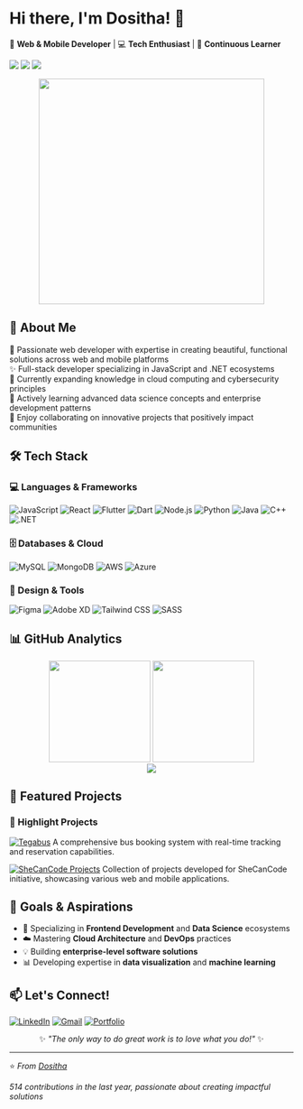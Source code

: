 # Hi there, I'm Dositha! 👋

🌸 **Web & Mobile Developer** | 💻 **Tech Enthusiast** | 🦋 **Continuous Learner**

![](https://img.shields.io/badge/Passion-Coding-pink) ![](https://img.shields.io/badge/Style-Creative-purple) ![](https://img.shields.io/badge/Mindset-Growth-orange)

<div align="center">
  <img src="https://media.giphy.com/media/L1R1tvI9svkIWwpVYr/giphy.gif" width="400">
</div>

## 🌸 About Me

💖 Passionate web developer with expertise in creating beautiful, functional solutions across web and mobile platforms  
✨ Full-stack developer specializing in JavaScript and .NET ecosystems  
🎯 Currently expanding knowledge in cloud computing and cybersecurity principles  
🌱 Actively learning advanced data science concepts and enterprise development patterns  
💞️ Enjoy collaborating on innovative projects that positively impact communities

## 🛠 Tech Stack

### 💻 Languages & Frameworks
![JavaScript](https://img.shields.io/badge/JavaScript-F7DF1E?style=for-the-badge&logo=javascript&logoColor=black)
![React](https://img.shields.io/badge/React-20232A?style=for-the-badge&logo=react&logoColor=61DAFB)
![Flutter](https://img.shields.io/badge/Flutter-02569B?style=for-the-badge&logo=flutter&logoColor=white)
![Dart](https://img.shields.io/badge/Dart-0175C2?style=for-the-badge&logo=dart&logoColor=white)
![Node.js](https://img.shields.io/badge/Node.js-339933?style=for-the-badge&logo=nodedotjs&logoColor=white)
![Python](https://img.shields.io/badge/Python-3776AB?style=for-the-badge&logo=python&logoColor=white)
![Java](https://img.shields.io/badge/Java-ED8B00?style=for-the-badge&logo=openjdk&logoColor=white)
![C++](https://img.shields.io/badge/C++-00599C?style=for-the-badge&logo=c%2B%2B&logoColor=white)
![.NET](https://img.shields.io/badge/.NET-512BD4?style=for-the-badge&logo=dotnet&logoColor=white)

### 🗄️ Databases & Cloud
![MySQL](https://img.shields.io/badge/MySQL-4479A1?style=for-the-badge&logo=mysql&logoColor=white)
![MongoDB](https://img.shields.io/badge/MongoDB-47A248?style=for-the-badge&logo=mongodb&logoColor=white)
![AWS](https://img.shields.io/badge/AWS-232F3E?style=for-the-badge&logo=amazonaws&logoColor=white)
![Azure](https://img.shields.io/badge/Azure-0078D4?style=for-the-badge&logo=microsoftazure&logoColor=white)

### 🎨 Design & Tools
![Figma](https://img.shields.io/badge/Figma-F24E1E?style=for-the-badge&logo=figma&logoColor=white)
![Adobe XD](https://img.shields.io/badge/Adobe_XD-FF61F6?style=for-the-badge&logo=adobexd&logoColor=white)
![Tailwind CSS](https://img.shields.io/badge/Tailwind_CSS-38B2AC?style=for-the-badge&logo=tailwind-css&logoColor=white)
![SASS](https://img.shields.io/badge/SASS-CC6699?style=for-the-badge&logo=sass&logoColor=white)

## 📊 GitHub Analytics

<div align="center">
  <img height="180em" src="https://github-readme-stats.vercel.app/api?username=Muhinde234&show_icons=true&theme=radical&hide_border=true&count_private=true&include_all_commits=true" />
  <img height="180em" src="https://github-readme-stats.vercel.app/api/top-langs/?username=Muhinde234&layout=compact&theme=radical&hide_border=true" />
</div>

<div align="center">
  <img src="https://github-readme-activity-graph.vercel.app/graph?username=Muhinde234&theme=react-dark&hide_border=true&area=true" />
</div>

## 🌟 Featured Projects

### 🚀 Highlight Projects

[![Tegabus](https://github-readme-stats.vercel.app/api/pin/?username=Muhinde234&repo=tegabus&theme=radical)](https://github.com/Muhinde234/tegabus)
A comprehensive bus booking system with real-time tracking and reservation capabilities.

[![SheCanCode Projects](https://github-readme-stats.vercel.app/api/pin/?username=Muhinde234&repo=shecancode-projects&theme=radical)](https://github.com/Muhinde234/shecancode-projects)
Collection of projects developed for SheCanCode initiative, showcasing various web and mobile applications.



## 🌟 Goals & Aspirations
- 🚀 Specializing in **Frontend Development** and **Data Science** ecosystems
- ☁️ Mastering **Cloud Architecture** and **DevOps** practices
- 💡 Building **enterprise-level software solutions**
- 📊 Developing expertise in **data visualization** and **machine learning**

## 📫 Let's Connect!

[![LinkedIn](https://img.shields.io/badge/LinkedIn-0A66C2?style=for-the-badge&logo=linkedin&logoColor=white)](https://linkedin.com/in/yourprofile)
[![Gmail](https://img.shields.io/badge/Gmail-EA4335?style=for-the-badge&logo=gmail&logoColor=white)](mailto:igirimpuhwedosta@gmail.com)
[![Portfolio](https://img.shields.io/badge/Portfolio-4285F4?style=for-the-badge&logo=google-chrome&logoColor=white)](https://yourportfolio.com)

<div align="center">
  
✨ *"The only way to do great work is to love what you do!"* ✨

</div>

---

⭐️ *From [Dositha](https://github.com/Muhinde234)*

*514 contributions in the last year, passionate about creating impactful solutions*
